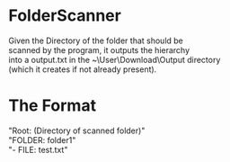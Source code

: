 # FolderScanner
Given the Directory of the folder that should be\
scanned by the program, it outputs the hierarchy\
into a output.txt in the ~\User\Download\Output directory \
(which it creates if not already present).

# The Format
"Root: (Directory of scanned folder)"\
"FOLDER: folder1"\
"- FILE: test.txt"
